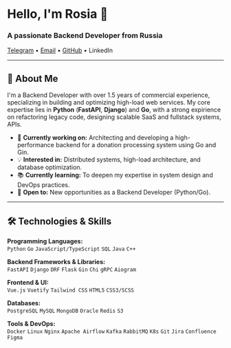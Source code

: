 # Hello, I'm Rosia 👋
### A passionate Backend Developer from Russia</h3>

[Telegram](https://t.me/rosiaAI) •
[Email](mailto:egor-udon@mail.ru) •
[GitHub](https://github.com/rosiaAI) •
LinkedIn


---

## 🚀 About Me

I'm a Backend Developer with over 1.5 years of commercial experience, specializing in building and optimizing high-load web services. My core expertise lies in **Python** (**FastAPI**, **Django**) and **Go**, with a strong expirience on refactoring legacy code, designing scalable SaaS and fullstack systems, APIs.

- 🔭 **Currently working on:** Architecting and developing a high-performance backend for a donation processing system using Go and Gin.
- 💡 **Interested in:** Distributed systems, high-load architecture, and database optimization.
- 📚 **Currently learning:** To deepen my expertise in system design and DevOps practices.
- 💼 **Open to:** New opportunities as a Backend Developer (Python/Go).

---

## 🛠️ Technologies & Skills

**Programming Languages:**\
`Python` `Go` `JavaScript/TypeScript` `SQL` `Java` `C++`

**Backend Frameworks & Libraries:**\
`FastAPI` `Django` `DRF` `Flask` `Gin` `Chi` `gRPC` `Aiogram`

**Frontend & UI:**\
`Vue.js` `Vuetify` `Tailwind CSS` `HTML5` `CSS3/SCSS`

**Databases:**\
`PostgreSQL` `MySQL` `MongoDB` `Oracle` `Redis` `S3`

**Tools & DevOps:**\
`Docker` `Linux` `Nginx` `Apache Airflow` `Kafka` `RabbitMQ` `K8s` `Git` `Jira` `Confluence` `Figma`
